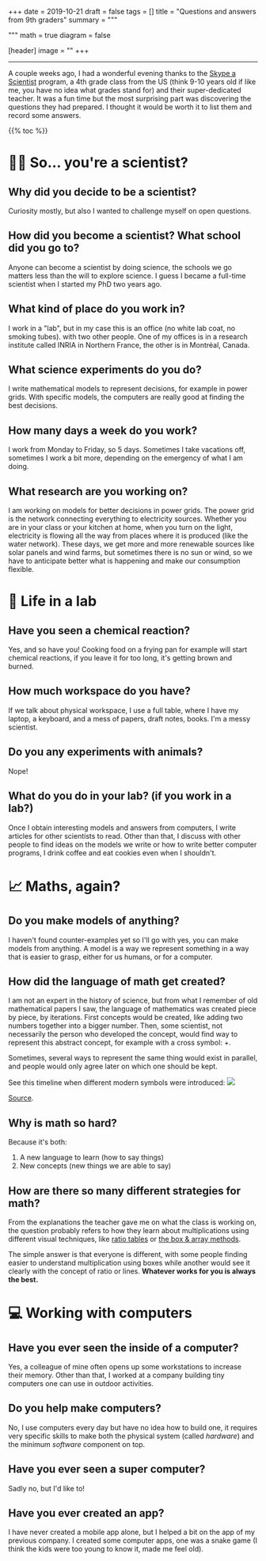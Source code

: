 +++
date = 2019-10-21
draft = false
tags = []
title = "Questions and answers from 9th graders"
summary = """

"""
math = true
diagram = false

[header]
image = ""
+++

--------

A couple weeks ago, I had a wonderful evening thanks to the
[Skype a Scientist](https://www.skypeascientist.com) program, a 4th grade class
from the US (think 9-10 years old if like me, you have no idea what grades stand for)
and their super-dedicated teacher.
It was a fun time but the most surprising part was discovering the questions
they had prepared. I thought it would be worth it to list them and record some
answers.

{{% toc %}}

# 👨‍🔬 So... you're a scientist?

## Why did you decide to be a scientist?

Curiosity mostly, but also I wanted to challenge myself on open questions.

## How did you become a scientist? What school did you go to?

Anyone can become a scientist by doing science, the schools we go matters less
than the will to explore science. I guess I became a full-time scientist when I
started my PhD two years ago.

## What kind of place do you work in?

I work in a "lab", but in my case this is an office
(no white lab coat, no smoking tubes).
with two other people. One of my offices is in a research institute called INRIA
in Northern France, the other is in Montréal, Canada.

## What science experiments do you do?

I write mathematical models to represent decisions, for example in power grids.
With specific models, the computers are really good at finding the best decisions.

## How many days a week do you work?

I work from Monday to Friday, so 5 days. Sometimes I take vacations off,
sometimes I work a bit more, depending on the emergency of what I am doing.

## What research are you working on?

I am working on models for better decisions in power grids.
The power grid is the network connecting everything to electricity sources.
Whether you are in your class or your kitchen at home, when you turn on the light,
electricity is flowing all the way from places where it is produced
(like the water network). These days, we get more and more renewable sources
like solar panels and wind farms, but sometimes there is no sun or wind, so we
have to anticipate better what is happening and make our consumption flexible.

# 🏢 Life in a lab

## Have you seen a chemical reaction?

Yes, and so have you! Cooking food on a frying pan for example will start
chemical reactions, if you leave it for too long, it's getting brown and burned.

## How much workspace do you have?

If we talk about physical workspace, I use a full table, where I have my laptop,
a keyboard, and a mess of papers, draft notes, books. I'm a messy scientist.

## Do you any experiments with animals?

Nope!

## What do you do in your lab? (if you work in a lab?)

Once I obtain interesting models and answers from computers, I write articles
for other scientists to read. Other than that, I discuss with other people to
find ideas on the models we write or how to write better computer programs,
I drink coffee and eat cookies even when I shouldn't.

#  📈 Maths, again?

## Do you make models of anything?

I haven't found counter-examples yet so I'll go with yes, you can make
models from anything. A model is a way we represent something in a way that is
easier to grasp, either for us humans, or for a computer.

## How did the language of math get created?

I am not an expert in the history of science, but from what I remember of old
mathematical papers I saw, the language of mathematics was created piece by piece,
by iterations. First concepts would be created, like adding two numbers together
into a bigger number. Then, some scientist, not necessarily the person who
developed the concept, would find way to represent this abstract concept, for
example with a cross symbol: $+$.  

Sometimes, several ways to represent the same thing would exist in parallel,
and people would only agree later on which one should be kept.

See this timeline when different modern symbols were introduced:
![](/img/posts/science_qa/notation.png)

[Source](https://en.wikipedia.org/wiki/History_of_mathematical_notation).

## Why is math so hard?

Because it's both:

1. A new language to learn (how to say things)
2. New concepts (new things we are able to say)

## How are there so many different strategies for math?

From the explanations the teacher gave me on what the class is working on, the question
probably refers to how they learn about multiplications using different visual
techniques, like [ratio tables](https://www.youtube.com/watch?v=yfsnm3pLyKc)
or [the box & array methods](http://www.elementarymathconsultant.com/teaching-box-method-multiplication/).  

The simple answer is that everyone is different, with some people finding easier
to understand multiplication using boxes while another would see it clearly with
the concept of ratio or lines. **Whatever works for you is always the best.**

# 💻 Working with computers

## Have you ever seen the inside of a computer?

Yes, a colleague of mine often opens up some workstations to increase their memory.
Other than that, I worked at a company building tiny computers one can use in
outdoor activities.

## Do you help make computers?

No, I use computers every day but have no idea how to build one, it requires very
specific skills to make both the physical system (called *hardware*) and the minimum
*software* component on top.

## Have you ever seen a super computer?

Sadly no, but I'd like to!

## Have you ever created an app?

I have never created a mobile app alone, but I helped a bit on the app of my
previous company. I created some computer apps, one was a snake game
(I think the kids were too young to know it, made me feel old).
